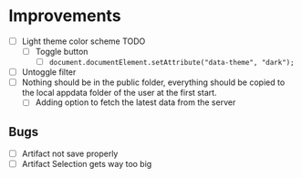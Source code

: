 # Improvements

- [ ] Light theme color scheme TODO
  - [ ] Toggle button
    - [ ] `document.documentElement.setAttribute("data-theme", "dark");`
- [ ] Untoggle filter
- [ ] Nothing should be in the public folder, everything should be copied to the local appdata folder of the user at the first start.
  - [ ] Adding option to fetch the latest data from the server

## Bugs

- [ ] Artifact not save properly
- [ ] Artifact Selection gets way too big